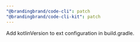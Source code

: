 ```yaml
---
"@brandingbrand/code-cli": patch
"@brandingbrand/code-cli-kit": patch
---
```


Add kotlinVersion to ext configuration in build.gradle.
